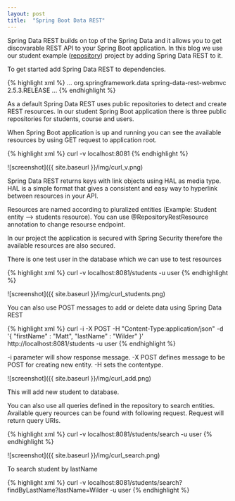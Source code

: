 ```yaml
---
layout: post
title:  "Spring Boot Data REST"
---
```

Spring Data REST builds on top of the Spring Data and it allows you to get discovarable REST API to your Spring Boot application. In this blog we use our student example ([repository](https://github.com/juhahinkula/StudentListFinal.git)) project by adding Spring Data REST to it.

To get started add Spring Data REST to dependencies.

{% highlight xml %}
<dependencies>
    ...
    <dependency>
        <groupId>org.springframework.data</groupId>
        <artifactId>spring-data-rest-webmvc</artifactId>
        <version>2.5.3.RELEASE</version>
    </dependency>
    ...
</dependencies>
{% endhighlight %}

As a default Spring Data REST uses public repositories to detect and create REST resources. In our student Spring Boot application there is three public repositories for students, course and users.

When Spring Boot application is up and running you can see the available resources by using GET request to application root.

{% highlight xml %}
curl -v localhost:8081
{% endhighlight %}

![screenshot]({{ site.baseurl }}/img/curl_v.png)

Spring Data REST returns keys with link objects using HAL as media type. HAL is a simple format that gives a consistent and easy way to hyperlink between resources in your API.

Resources are named according to pluralized entities (Example: Student entity --> students resource). You can use @RepositoryRestResource annotation to change resourse endpoint.

In our project the application is secured with Spring Security therefore the available resources are also secured. 

There is one test user in the database which we can use to test resources

{% highlight xml %}
curl -v localhost:8081/students -u user
{% endhighlight %}

![screenshot]({{ site.baseurl }}/img/curl_students.png)

You can also use POST messages to add or delete data using Spring Data REST

{% highlight xml %}
curl -i -X POST -H "Content-Type:application/json" -d '{  "firstName" : "Matt",  "lastName" : "Wilder" }' http://localhost:8081/students -u user
{% endhighlight %}

-i parameter will show response message. -X POST defines message to be POST for creating new entity. -H sets the contentype.

![screenshot]({{ site.baseurl }}/img/curl_add.png)

This will add new student to database.

You can also use all queries defined in the repository to search entities. Available query reources can be found with following request. Request will return query URIs.

{% highlight xml %}
curl -v localhost:8081/students/search -u user
{% endhighlight %}

![screenshot]({{ site.baseurl }}/img/curl_search.png)

To search student by lastName

{% highlight xml %}
curl -v localhost:8081/students/search?findByLastName?lastName=Wilder -u user
{% endhighlight %}

